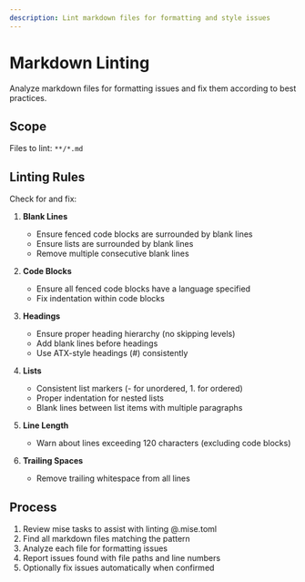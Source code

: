 ```yaml
---
description: Lint markdown files for formatting and style issues
---
```


# Markdown Linting

Analyze markdown files for formatting issues and fix them according to best practices.

## Scope

Files to lint: `**/*.md`

## Linting Rules

Check for and fix:

1. **Blank Lines**

   - Ensure fenced code blocks are surrounded by blank lines
   - Ensure lists are surrounded by blank lines
   - Remove multiple consecutive blank lines

2. **Code Blocks**

   - Ensure all fenced code blocks have a language specified
   - Fix indentation within code blocks

3. **Headings**

   - Ensure proper heading hierarchy (no skipping levels)
   - Add blank lines before headings
   - Use ATX-style headings (#) consistently

4. **Lists**

   - Consistent list markers (- for unordered, 1. for ordered)
   - Proper indentation for nested lists
   - Blank lines between list items with multiple paragraphs

5. **Line Length**

   - Warn about lines exceeding 120 characters (excluding code blocks)

6. **Trailing Spaces**
   - Remove trailing whitespace from all lines

## Process

1. Review mise tasks to assist with linting @.mise.toml
2. Find all markdown files matching the pattern
3. Analyze each file for formatting issues
4. Report issues found with file paths and line numbers
5. Optionally fix issues automatically when confirmed
